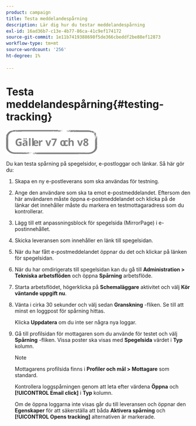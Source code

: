 ```yaml
---
product: campaign
title: Testa meddelandespårning
description: Lär dig hur du testar meddelandespårning
exl-id: 16ad36b7-c13e-4b77-86ca-41c9ef174172
source-git-commit: 1e11b7419388698f5de366cbeddf2be88ef12873
workflow-type: tm+mt
source-wordcount: '256'
ht-degree: 1%

---
```


# Testa meddelandespårning{#testing-tracking}

![](../../assets/common.svg)

Du kan testa spårning på spegelsidor, e-postloggar och länkar. Så här gör du:

1. Skapa en ny e-postleverans som ska användas för testning.
1. Ange den användare som ska ta emot e-postmeddelandet. Eftersom den här användaren måste öppna e-postmeddelandet och klicka på de länkar det innehåller måste du markera en testmottagaradress som du kontrollerar.
1. Lägg till ett anpassningsblock för spegelsida (MirrorPage) i e-postinnehållet.
1. Skicka leveransen som innehåller en länk till spegelsidan.
1. När du har fått e-postmeddelandet öppnar du det och klickar på länken för spegelsidan.
1. När du har omdirigerats till spegelsidan kan du gå till **Administration > Tekniska arbetsflöden** och öppna **Spårning** arbetsflöde.
1. Starta arbetsflödet, högerklicka på **Schemaläggare** aktivitet och välj **Kör väntande uppgift nu**.
1. Vänta i cirka 30 sekunder och välj sedan **Granskning** -fliken. Se till att minst en loggpost för spårning hittas.

   Klicka **Uppdatera** om du inte ser några nya loggar.

1. Gå till profilsidan för mottagaren som du använde för testet och välj **Spårning** -fliken. Vissa poster ska visas med **Spegelsida** värdet i **Typ** kolumn.

   >[!NOTE]
   >
   >Mottagarens profilsida finns i **Profiler och mål > Mottagare** som standard.

   Kontrollera loggspårningen genom att leta efter värdena **Öppna** och **[!UICONTROL Email click]** i **Typ** kolumn.

   Om de öppna loggarna inte visas går du till leveransen och öppnar den **Egenskaper** för att säkerställa att båda **Aktivera spårning** och **[!UICONTROL Opens tracking]** alternativen är markerade.
